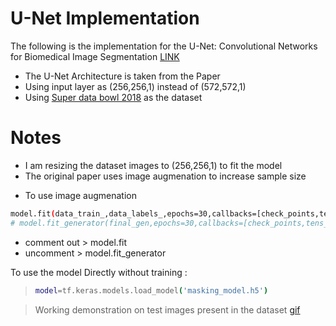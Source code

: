 # U-Net Implementation
The following is the implementation for the U-Net: Convolutional Networks for Biomedical Image Segmentation [LINK](https://arxiv.org/abs/1505.04597)

  - The U-Net Architecture is taken from the Paper
  - Using input layer as (256,256,1) instead of (572,572,1)
  - Using [Super data bowl 2018](https://www.kaggle.com/c/data-science-bowl-2018) as the dataset

# Notes

  - I am resizing the dataset images to (256,256,1) to fit the model
  - The original paper uses image augmenation to increase sample size
* To use image augmenation 
```sh
model.fit(data_train_,data_labels_,epochs=30,callbacks=[check_points,tens_board],batch_size=16)
# model.fit_generator(final_gen,epochs=30,callbacks=[check_points,tens_board])
```
* comment out > model.fit
* uncomment  > model.fit_generator

To use the model Directly without training :
>```sh
> model=tf.keras.models.load_model('masking_model.h5')
> ```

> Working demonstration on test images present in the dataset
[gif](combined.gif)
